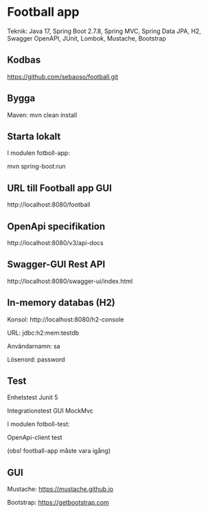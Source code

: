 # Football app
Teknik: Java 17, Spring Boot 2.7.8, 
Spring MVC, Spring Data JPA, H2, Swagger OpenAPI, JUnit, Lombok, Mustache, Bootstrap

## Kodbas
https://github.com/sebaoso/football.git

## Bygga
Maven:
mvn clean install

## Starta lokalt
I modulen fotboll-app:

mvn spring-boot:run

## URL till Football app GUI
http://localhost:8080/football

## OpenApi specifikation
http://localhost:8080/v3/api-docs

## Swagger-GUI Rest API
http://localhost:8080/swagger-ui/index.html

## In-memory databas (H2)
Konsol: http://localhost:8080/h2-console

URL: jdbc:h2:mem:testdb

Användarnamn: sa

Lösenord: password

## Test
Enhetstest Junit 5

Integrationstest GUI MockMvc

I modulen fotboll-test:

OpenApi-client test

(obs! football-app måste vara igång)

## GUI
Mustache: https://mustache.github.io

Bootstrap: https://getbootstrap.com




